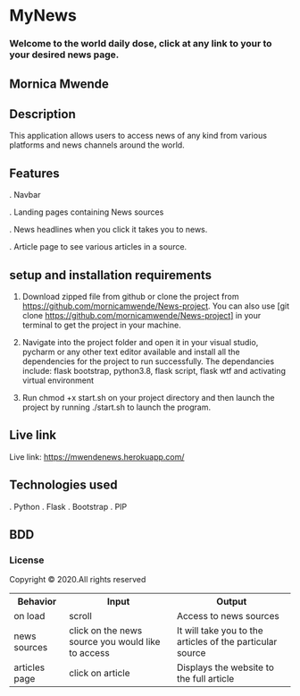 # MyNews
### Welcome to the world daily dose, click at any link to your to your desired news page.
## Mornica Mwende

## Description
This application allows users to access news of any kind from various platforms and news channels around the world.

## Features
.   Navbar

.   Landing pages containing News sources

.   News headlines when you click it takes you to news.

.   Article page to see various articles in a source.

## setup and installation requirements
1. Download zipped file from github or clone the project from https://github.com/mornicamwende/News-project. You can also use [git clone https://github.com/mornicamwende/News-project] in your terminal to get the project in your machine.

2. Navigate into the project folder and open it in your visual studio, pycharm or any other text editor available and install all the dependencies for the project to run successfully. The dependancies include: flask bootstrap, python3.8, flask script, flask wtf and activating virtual environment

3. Run chmod +x start.sh on your project directory and then launch the project by running ./start.sh to launch the program.



<table>
    <tr>
      <th>Behavior</th>
      <th>Input</th>
      <th>Output</th>
    </tr>
    <tr>
        <td>on load</td>
        <td>scroll </td>
        <td>Access to news sources</td>
    </tr>
    <tr>
        <td>news sources</td>
        <td>click on the news source you would like to access</td>
        <td>It will take you to the articles of the particular source</td>
    </tr>
    <tr>
        <td>articles page</td>
        <td>click on article</td>
        <td>Displays the website to the full article</td>
    </tr>

## Live link
Live link: https://mwendenews.herokuapp.com/

## Technologies used

.   Python
.   Flask
.   Bootstrap
.   PIP

## BDD

### License
Copyright &copy; 2020.All rights reserved
